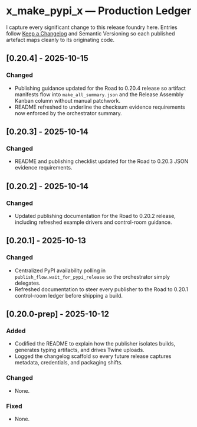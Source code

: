 # x_make_pypi_x — Production Ledger

I capture every significant change to this release foundry here. Entries follow [Keep a Changelog](https://keepachangelog.com/en/1.1.0/) and Semantic Versioning so each published artefact maps cleanly to its originating code.

## [0.20.4] - 2025-10-15
### Changed
- Publishing guidance updated for the Road to 0.20.4 release so artifact manifests flow into `make_all_summary.json` and the Release Assembly Kanban column without manual patchwork.
- README refreshed to underline the checksum evidence requirements now enforced by the orchestrator summary.

## [0.20.3] - 2025-10-14
### Changed
- README and publishing checklist updated for the Road to 0.20.3 JSON evidence requirements.

## [0.20.2] - 2025-10-14
### Changed
- Updated publishing documentation for the Road to 0.20.2 release, including refreshed example drivers and control-room guidance.

## [0.20.1] - 2025-10-13
### Changed
- Centralized PyPI availability polling in `publish_flow.wait_for_pypi_release` so the orchestrator simply delegates.
- Refreshed documentation to steer every publisher to the Road to 0.20.1 control-room ledger before shipping a build.

## [0.20.0-prep] - 2025-10-12
### Added
- Codified the README to explain how the publisher isolates builds, generates typing artifacts, and drives Twine uploads.
- Logged the changelog scaffold so every future release captures metadata, credentials, and packaging shifts.

### Changed
- None.

### Fixed
- None.
